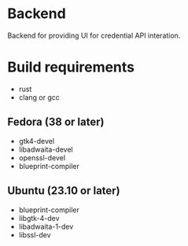 # Backend

Backend for providing UI for credential API interation.

# Build requirements

- rust
- clang or gcc

## Fedora (38 or later)

- gtk4-devel
- libadwaita-devel
- openssl-devel
- blueprint-compiler

## Ubuntu (23.10 or later)

- blueprint-compiler
- libgtk-4-dev
- libadwaita-1-dev
- libssl-dev